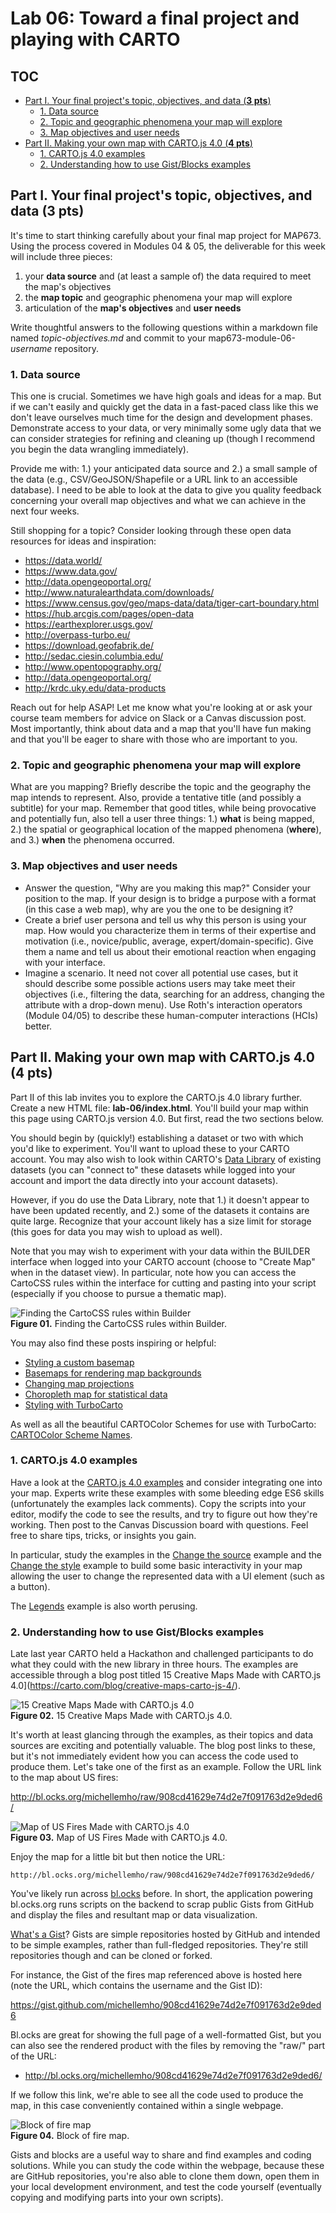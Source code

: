 # Lab 06: Toward a final project and playing with CARTO

## TOC

* [Part I. Your final project's topic, objectives, and data (**3 pts**)](#part-i-your-final-projects-topic-objectives-and-data-3-pts)
  + [1. Data source](#1-data-source)
  + [2. Topic and geographic phenomena your map will explore](#2-topic-and-geographic-phenomena-your-map-will-explore)
  + [3. Map objectives and user needs](#3-map-objectives-and-user-needs)
* [Part II. Making your own map with CARTO.js 4.0 (**4 pts**)](#part-ii-making-your-own-map-with-cartojs-40-4-pts)
  + [1. CARTO.js 4.0 examples](#1-cartojs-40-examples)
  + [2. Understanding how to use Gist/Blocks examples](#2-understanding-how-to-use-gistblocks-examples)

## Part I. Your final project's topic, objectives, and data (**3 pts**)

It's time to start thinking carefully about your final map project for MAP673. Using the process covered in Modules 04 &amp; 05, the deliverable for this week will include three pieces:

1. your **data source** and (at least a sample of) the data required to meet the map's objectives
2. the **map topic** and geographic phenomena your map will explore
2. articulation of the **map's objectives** and **user needs**

Write thoughtful answers to the following questions within a markdown file named *topic-objectives.md* and commit to your map673-module-06-*username* repository.

### 1. Data source

This one is crucial. Sometimes we have high goals and ideas for a map. But if we can't easily and quickly get the data in a fast-paced class like this we don't leave ourselves much time for the design and development phases. Demonstrate access to your data, or very minimally some ugly data that we can consider strategies for refining and cleaning up (though I recommend you begin the data wrangling immediately).

Provide me with: 1.) your anticipated data source and 2.) a small sample of the data (e.g., CSV/GeoJSON/Shapefile or a URL link to an accessible database). I need to be able to look at the data to give you quality feedback concerning your overall map objectives and what we can achieve in the next four weeks.

Still shopping for a topic? Consider looking through these open data resources for ideas and inspiration:

* https://data.world/
* https://www.data.gov/
* http://data.opengeoportal.org/
* http://www.naturalearthdata.com/downloads/
* https://www.census.gov/geo/maps-data/data/tiger-cart-boundary.html
* https://hub.arcgis.com/pages/open-data
* https://earthexplorer.usgs.gov/
* http://overpass-turbo.eu/
* https://download.geofabrik.de/
* http://sedac.ciesin.columbia.edu/
* http://www.opentopography.org/
* http://data.opengeoportal.org/
* http://krdc.uky.edu/data-products

Reach out for help ASAP! Let me know what you're looking at or ask your course team members for advice on Slack or a Canvas discussion post. Most importantly, think about data and a map that you'll have fun making and that you'll be eager to share with those who are important to you.

### 2. Topic and geographic phenomena your map will explore

What are you mapping? Briefly describe the topic and the geography the map intends to represent. Also, provide a tentative title (and possibly a subtitle) for your map. Remember that good titles, while being provocative and potentially fun, also tell a user three things: 1.) **what** is being mapped, 2.) the spatial or geographical location of the mapped phenomena (**where**), and 3.) **when** the phenomena occurred.

### 3. Map objectives and user needs

* Answer the question,  "Why are you making this map?" Consider your position to the map. If your design is to bridge a purpose with a format (in this case a web map), why are you the one to be designing it?
* Create a brief user persona and tell us why this person is using your map. How would you characterize them in terms of their expertise and motivation (i.e., novice/public, average, expert/domain-specific). Give them a name and tell us about their emotional reaction when engaging with your interface.
* Imagine a scenario. It need not cover all potential use cases, but it should describe some possible actions users may take meet their objectives (i.e., filtering the data, searching for an address, changing the attribute with a drop-down menu). Use Roth's interaction operators (Module 04/05) to describe these human-computer interactions (HCIs) better.

## Part II. Making your own map with CARTO.js 4.0 (**4 pts**)

Part II of this lab invites you to explore the CARTO.js 4.0 library further. Create a new HTML file: **lab-06/index.html**. You'll build your map within this page using CARTO.js version 4.0. But first, read the two sections below.

You should begin by (quickly!) establishing a dataset or two with which you'd like to experiment. You'll want to upload these to your CARTO account. You may also wish to look within CARTO's [Data Library](https://carto.com/data-library) of existing datasets (you can "connect to" these datasets while logged into your account and import the data directly into your account datasets).

However, if you do use the Data Library, note that 1.) it doesn't appear to have been updated recently, and 2.) some of the datasets it contains are quite large. Recognize that your account likely has a size limit for storage (this goes for data you may wish to upload as well).

Note that you may wish to experiment with your data within the BUILDER interface when logged into your CARTO account (choose to "Create Map" when in the dataset view). In particular, note how you can access the CartoCSS rules within the interface for cutting and pasting into your script (especially if you choose to pursue a thematic map).

![Finding the CartoCSS rules within Builder](graphics/builder.gif)  
**Figure 01.** Finding the CartoCSS rules within Builder.

You may also find these posts inspiring or helpful:

* [Styling a custom basemap](https://carto.com/learn/guides/styling/styling-a-custom-basemap/#custom-fill-properties)
* [Basemaps for rendering map backgrounds](https://carto.com/learn/guides/styling/basemaps-for-rendering-map-backgrounds/)
* [Changing map projections](https://carto.com/learn/guides/data-and-sql/changing-map-projections/#adding-a-projection-to-your-account)
* [Choropleth map for statistical data](https://carto.com/learn/guides/styling/choropleth-map-for-statistical-data/)
* [Styling with TurboCarto](https://carto.com/blog/styling-with-turbo-carto/)

As well as all the beautiful CARTOColor Schemes for use with TurboCarto: [CARTOColor Scheme Names](https://github.com/CartoDB/CartoColor/wiki/CARTOColor-Scheme-Names).


### 1. CARTO.js 4.0 examples

Have a look at the [CARTO.js 4.0 examples](https://carto.com/documentation/cartojs/examples/) and consider integrating one into your map. Experts write these examples with some bleeding edge ES6 skills (unfortunately the examples lack comments). Copy the scripts into your editor, modify the code to see the results, and try to figure out how they're working. Then post to the Canvas Discussion board with questions. Feel free to share tips, tricks, or insights you gain.

In particular, study the examples in the [Change the source](https://carto.com/documentation/cartojs/examples/#example-change-the-source) example and the [Change the style](https://carto.com/documentation/cartojs/examples/#example-change-the-style) example to build some basic interactivity in your map allowing the user to change the represented data with a UI element (such as a button).

The [Legends](https://carto.com/documentation/cartojs/examples/#example-legends) example is also worth perusing.

### 2. Understanding how to use Gist/Blocks examples

Late last year CARTO held a Hackathon and challenged participants to do what they could with the new library in three hours. The examples are accessible through a blog post titled 15 Creative Maps Made with CARTO.js 4.0](https://carto.com/blog/creative-maps-carto-js-4/).

![15 Creative Maps Made with CARTO.js 4.0](graphics/15-maps.png)  
**Figure 02.** 15 Creative Maps Made with CARTO.js 4.0.

It's worth at least glancing through the examples, as their topics and data sources are exciting and potentially valuable. The blog post links to these, but it's not immediately evident how you can access the code used to produce them. Let's take one of the first as an example. Follow the URL link to the map about US fires:

http://bl.ocks.org/michellemho/raw/908cd41629e74d2e7f091763d2e9ded6/

![Map of US Fires Made with CARTO.js 4.0](graphics/fires-map.png)  
**Figure 03.** Map of US Fires Made with CARTO.js 4.0.

Enjoy the map for a little bit but then notice the URL:

```text
http://bl.ocks.org/michellemho/raw/908cd41629e74d2e7f091763d2e9ded6/
```

You've likely run across [bl.ocks](http://bl.ocks.org) before. In short, the application powering bl.ocks.org runs scripts on the backend to scrap public Gists from GitHub and display the files and resultant map or data visualization. 

[What's a Gist](https://help.github.com/articles/about-gists/)? Gists are simple repositories hosted by GitHub and intended to be simple examples, rather than full-fledged repositories. They're still repositories though and can be cloned or forked.

For instance, the Gist of the fires map referenced above is hosted here (note the URL, which contains the username and the Gist ID):

https://gist.github.com/michellemho/908cd41629e74d2e7f091763d2e9ded6

Bl.ocks are great for showing the full page of a well-formatted Gist, but you can also see the rendered product with the files by removing the "raw/" part of the URL:

* http://bl.ocks.org/michellemho/908cd41629e74d2e7f091763d2e9ded6/

If we follow this link, we're able to see all the code used to produce the map, in this case conveniently contained within a single webpage.

![Block of fire map](graphics/block.gif)  
**Figure 04.** Block of fire map.

Gists and blocks are a useful way to share and find examples and coding solutions. While you can study the code within the webpage, because these are GitHub repositories, you're also able to clone them down, open them in your local development environment, and test the code yourself (eventually copying and modifying parts into your own scripts).